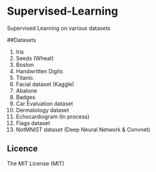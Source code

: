 # Supervised-Learning
Supervised Learning on various datasets

##Datasets
1. Iris
2. Seeds (Wheat)
3. Boston
4. Handwritten Digits
5. Titanic
6. Facial dataset (Kaggle)
7. Abalone
8. Badges
9. Car Evaluation dataset
10. Dermatology dataset
11. Echocardiogram (In process)
12. Flags dataset
13. NotMNIST dataset (Deep Neural Network & Convnet)

## Licence
The MIT License (MIT)

